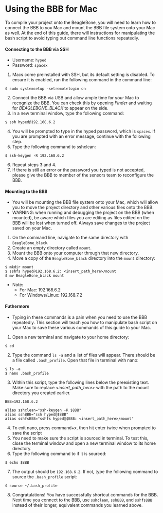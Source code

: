 # Using the BBB for Mac

To complie your project onto the BeagleBone, you will need to learn how to connect the BBB to you Mac and mount the BBB file system onto your Mac as well. At the end of this guide, there will instructions for manipulating the bash script to avoid typing out command line functions repeatedly. 

#### Connecting to the BBB via SSH
- Username: `hyped`
- Password: `spacex`
1. Macs come preinstalled with SSH, but its default setting is disabled. To ensure it is enabled, run the following command in the command line:
```
$ sudo systemsetup -setremotelogin on
```
2. Connect the BBB via USB and allow ample time for your Mac to recognize the BBB. You can check this by opening *Finder* and waiting for *BEAGLEBONE_BLACK* to appear on the side.
3. In a new terminal window, type the following command:
```
$ ssh hyped@192.168.6.2
```
4. You will be prompted to type in the hyped password, which is `spacex`. If you are prompted with an error message, continue with the following step.
5. Type the following command to sshclean:
```
$ ssh-keygen -R 192.168.6.2
```
6. Repeat steps 3 and 4.
7. If there is still an error or the password you typed is not accepted, please give the BBB to member of the sensors team to reconfigure the BBB.

#### Mounting to the BBB
- You will be mounting the BBB file system onto your Mac, which will allow you to move the project directory and other various files onto the BBB.
- WARNING: when running and debugging the project on the BBB (when mounted), be aware which files you are editing as files edited on the BBB will be lost when turned off. Always save changes to the project saved on your Mac.
1. On the command line, navigate to the same directory with `BeagleBone_black`.
2. Create an empty directory called `mount`.
3. Mount the BBB onto your computer through that new directory.
4. Move a copy of the `BeagleBone_black` directory into the `mount` directory:
```
$ mkdir mount
$ sshfs hyped@192.168.6.2: <insert_path_here>/mount
$ mv BeagleBone_black mount
```
- Note: 
    - For Mac: 192.168.6.2
    - For Windows/Linux: 192.168.7.2


#### Futhermore
- Typing in these commands is a pain when you need to use the BBB repeatedly. This section will teach you how to manipulate bash script on your Mac to save these various commands of this guide to your Mac.
 1. Open a new terminal and navigate to your home directory:
```
$ cd
```
2. Type the command `ls -a` and a list of files will appear. There should be a file called `.bash_profile`. Open that file in terminal with nano:
```
$ ls -a
$ nano .bash_profile
```
3. Within this script, type the following lines below the preexisting text. Make sure to replace *<insert_path_here>* with the path to the mount directory you created earlier.
```
BBB=192.168.6.2

alias sshclean="ssh-keygen -R $BBB"
alias sshBBB="ssh hyped@$BBB"
alias sshfsBBB="sshfs hyped@$BBB: <insert_path_here>/mount"
```
4. To exit nano, press command+x, then hit enter twice when prompted to save the script
5. You need to make sure the script is sourced in terminal. To test this, close the terminal window and open a new terminal window to its home directory.
6. Type the following command to if it is sourced:
```
$ echo $BBB
```
7. The output should be `192.168.6.2`. If not, type the following command to source the `.bash_profile` script:
```
$ source ~/.bash_profile
```
8. Congratulations! You have successfully shortcut commands for the BBB. Next time you connect to the BBB, use `sshclean`, `sshBBB`, and `sshfsBBB` instead of their longer, equivalent commands you learned above.
 